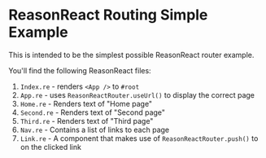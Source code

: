 # ReasonReact Routing Simple Example

This is intended to be the simplest possible ReasonReact router example.

You'll find the following ReasonReact files:

1. `Index.re` - renders `<App />` to `#root`
2. `App.re` - uses `ReasonReactRouter.useUrl()` to display the correct page
3. `Home.re` - Renders text of "Home page"
4. `Second.re` - Renders text of "Second page"
5. `Third.re` - Renders text of "Third page"
6. `Nav.re` - Contains a list of links to each page
7. `Link.re` - A component that makes use of `ReasonReactRouter.push()` to on the clicked link
